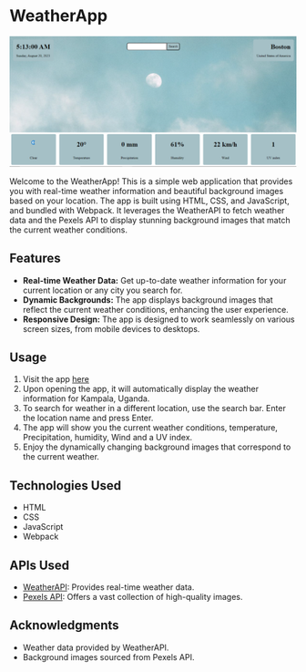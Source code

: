  <h1>WeatherApp</h1>

  <img src="screenshot.PNG" alt="WeatherApp Screenshot">

  <p>Welcome to the WeatherApp! This is a simple web application that provides you with real-time weather information and beautiful background images based on your location. The app is built using HTML, CSS, and JavaScript, and bundled with Webpack. It leverages the WeatherAPI to fetch weather data and the Pexels API to display stunning background images that match the current weather conditions.</p>

  <h2>Features</h2>
  <ul>
      <li><strong>Real-time Weather Data:</strong> Get up-to-date weather information for your current location or any city you search for.</li>
      <li><strong>Dynamic Backgrounds:</strong> The app displays background images that reflect the current weather conditions, enhancing the user experience.</li>
      <li><strong>Responsive Design:</strong> The app is designed to work seamlessly on various screen sizes, from mobile devices to desktops.</li>
  </ul>
  
  <h2>Usage</h2>
  <ol>
      <li>Visit the app <a href="https://mnmkato.github.io/WeatherApp/dist/">here</a></li>
      <li>Upon opening the app, it will automatically display the weather information for Kampala, Uganda.</li>
      <li>To search for weather in a different location, use the search bar. Enter the location name and press Enter.</li>
      <li>The app will show you the current weather conditions, temperature, Precipitation, humidity, Wind and a UV index.</li>
      <li>Enjoy the dynamically changing background images that correspond to the current weather.</li>
  </ol>

  <h2>Technologies Used</h2>
  <ul>
      <li>HTML</li>
      <li>CSS</li>
      <li>JavaScript</li>
      <li>Webpack</li>
  </ul>

  <h2>APIs Used</h2>
  <ul>
      <li><a href="https://www.weatherapi.com/">WeatherAPI</a>: Provides real-time weather data.</li>
      <li><a href="https://www.pexels.com/api/">Pexels API</a>: Offers a vast collection of high-quality images.</li>
  </ul>

  <h2>Acknowledgments</h2>
  <ul>
      <li>Weather data provided by WeatherAPI.</li>
      <li>Background images sourced from Pexels API.</li>
  </ul>
